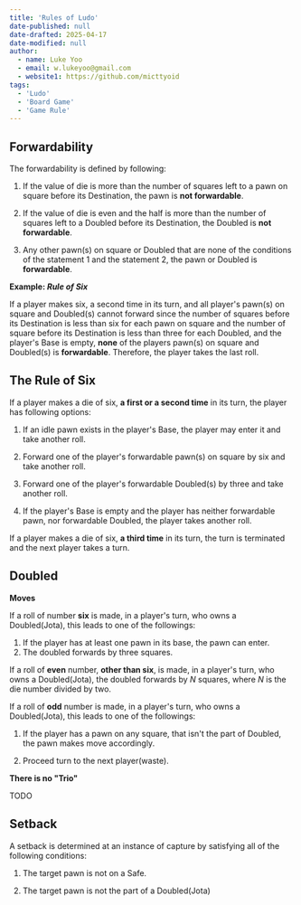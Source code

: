 ```yaml
---
title: 'Rules of Ludo'
date-published: null
date-drafted: 2025-04-17
date-modified: null
author:
  - name: Luke Yoo
  - email: w.lukeyoo@gmail.com
  - website1: https://github.com/micttyoid
tags:
  - 'Ludo'
  - 'Board Game'
  - 'Game Rule'
---
```


## Forwardability

The forwardability is defined by following:

1. If the value of die is more than the number of squares left to a pawn on square
before its Destination, the pawn is **not forwardable**.

2. If the value of die is even and the half is more than the number of squares
   left to a Doubled before its Destination, the Doubled is **not forwardable**.

3. Any other pawn(s) on square or Doubled that are none of the conditions of
   the statement 1 and the statement 2, the pawn or Doubled is **forwardable**.

**Example: _Rule of Six_**

If a player makes six, a second time in its turn, and all player's pawn(s) 
on square and Doubled(s) cannot forward since the number of squares before 
its Destination is less than six for each pawn on square and the number
of square before its Destination is less than three for each Doubled, and the 
player's Base is  empty, **none** of the players pawn(s) on square and
Doubled(s) is **forwardable**. Therefore, the player takes the last roll.

## The Rule of Six

If a player makes a die of six, **a first or a second time** in its turn,
the player has following options:

1. If an idle pawn exists in the player's Base, the player may enter it and
   take another roll.

2. Forward one of the player's forwardable pawn(s) on square by six and take
   another roll.

3. Forward one of the player's forwardable Doubled(s) by three and take 
   another roll.

4. If the player's Base is empty and the player has neither forwardable pawn,
   nor forwardable Doubled, the player takes another roll.

If a player makes a die of six, **a third time** in its turn,
the turn is terminated and the next player takes a turn.

## Doubled

**Moves**

If a roll of number **six** is made, in a player's turn, who owns a 
Doubled(Jota), this leads to one of the followings:

1. If the player has at least one pawn in its base, the pawn can enter.
2. The doubled forwards by three squares.

If a roll of **even** number, **other than six**, is made, in a player's turn,
who owns a  Doubled(Jota), the doubled forwards by _N_ squares, where _N_ is
the die number divided by two.

If a roll of **odd** number is made, in a player's turn, who owns a 
Doubled(Jota), this leads to one of the followings:

1. If the player has a pawn on any square, that isn't the part of Doubled,
   the pawn makes move accordingly.

2. Proceed turn to the next player(waste).

**There is no "Trio"**

TODO

## Setback

A setback is determined at an instance of capture by satisfying all of
the following conditions:

1. The target pawn is not on a Safe.

2. The target pawn is not the part of a Doubled(Jota)